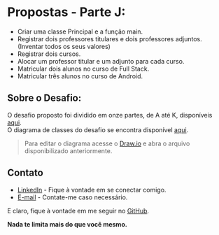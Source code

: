# Propostas - Parte J:

- Criar uma classe Principal e a função main.
- Registrar dois professores titulares e dois professores adjuntos. (Inventar todos os seus valores)
- Registrar dois cursos.
- Alocar um professor titular e um adjunto para cada curso.
- Matricular dois alunos no curso de Full Stack.
- Matricular três alunos no curso de Android.

## Sobre o Desafio:

O desafio proposto foi dividido em onze partes, de A até K, disponíveis [aqui][pdf_desafio].  
O diagrama de classes do desafio se encontra disponível [aqui][uml].
> Para editar o diagrama acesse o [Draw.io][draw] e abra o arquivo disponibilizado anteriormente.

## Contato

* [LinkedIn][linkedin] - Fique à vontade em se conectar comigo.
* [E-mail][email] - Contate-me caso necessário.

E claro, fique à vontade em me seguir no [GitHub][github].

**Nada te limita mais do que você mesmo.**

   [pdf_desafio]: <https://drive.google.com/file/d/1HpIGLuNJ_rc3hc_GwDUfPz9G2MAuV4pb/preview>
   [linkedin]: <https://www.linkedin.com/in/vgbhieel/>
   [email]: <mailto:bielvitor2008@hotmail.com>
   [github]: <https://github.com/Vgbhieel>
   [uml]: <https://drive.google.com/file/d/1tivJAfzPWPtZ5Ns3maNMGrG-vIr_mSq5/view>
   [draw]: <https://app.diagrams.net/>
